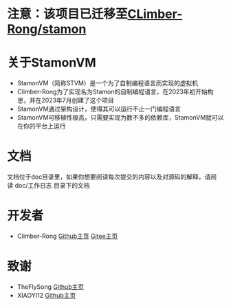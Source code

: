 # 注意：该项目已迁移至[CLimber-Rong/stamon](https://github.com/CLimber-Rong/stamon)
# 关于StamonVM
* StamonVM（简称STVM）是一个为了自制编程语言而实现的虚拟机
* Climber-Rong为了实现名为Stamon的自制编程语言，在2023年初开始构思，并在2023年7月创建了这个项目
* StamonVM通过架构设计，使得其可以运行不止一门编程语言
* StamonVM可移植性极高，只需要实现为数不多的依赖库，StamonVM就可以在你的平台上运行

# 文档
文档位于doc目录里，如果你想要阅读每次提交的内容以及对源码的解释，请阅读&nbsp;doc/工作日志&nbsp;目录下的文档

# 开发者
* Climber-Rong [Github主页](https://github.com/CLimber-Rong) [Gitee主页](https://gitee.com/QuXiangrong)

# 致谢
* TheFlySong [Github主页](https://github.com/TheFlySong)
* XIAOYI12 [Github主页](https://github.com/XIAOYI1212)
